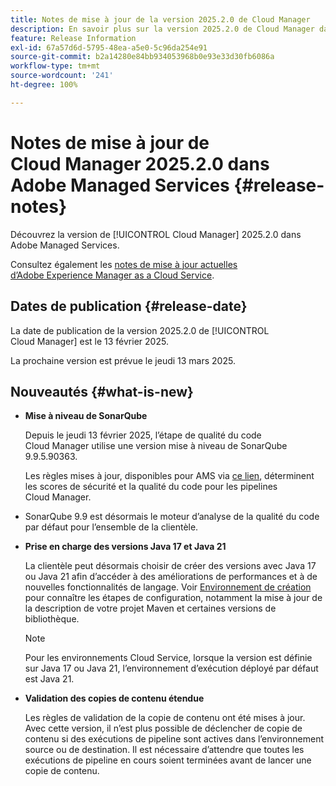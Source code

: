 ```yaml
---
title: Notes de mise à jour de la version 2025.2.0 de Cloud Manager
description: En savoir plus sur la version 2025.2.0 de Cloud Manager dans Adobe Managed Services.
feature: Release Information
exl-id: 67a57d6d-5795-48ea-a5e0-5c96da254e91
source-git-commit: b2a14280e84bb934053968b0e93e33d30fb6086a
workflow-type: tm+mt
source-wordcount: '241'
ht-degree: 100%

---
```


# Notes de mise à jour de Cloud Manager 2025.2.0 dans Adobe Managed Services {#release-notes}

<!-- RELEASE WIKI  https://wiki.corp.adobe.com/display/DMSArchitecture/Cloud+Manager+2025.02.0+Release -->

Découvrez la version de [!UICONTROL Cloud Manager] 2025.2.0 dans Adobe Managed Services.

Consultez également les [notes de mise à jour actuelles d’Adobe Experience Manager as a Cloud Service](https://experienceleague.adobe.com/fr/docs/experience-manager-cloud-service/content/release-notes/home).

## Dates de publication {#release-date}

La date de publication de la version 2025.2.0 de [!UICONTROL Cloud Manager] est le 13 février 2025.

La prochaine version est prévue le jeudi 13 mars 2025.

## Nouveautés {#what-is-new}

<!-- * The AEM Code Quality step now uses SonarQube 9.9 Server, replacing the older 7.4 version. This upgrade brings additional security, performance, and code quality checks, offering more comprehensive analysis and coverage for your projects. --> <!-- CMGR-45683 -->

* **Mise à niveau de SonarQube**

  Depuis le jeudi 13 février 2025, l’étape de qualité du code Cloud Manager utilise une version mise à niveau de SonarQube 9.9.5.90363.

  Les règles mises à jour, disponibles pour AMS via [ce lien](/help/using/code-quality-testing.md#code-quality-testing-step), déterminent les scores de sécurité et la qualité du code pour les pipelines Cloud Manager.

* SonarQube 9.9 est désormais le moteur d’analyse de la qualité du code par défaut pour l’ensemble de la clientèle.

* **Prise en charge des versions Java 17 et Java 21**

  La clientèle peut désormais choisir de créer des versions avec Java 17 ou Java 21 afin d’accéder à des améliorations de performances et à de nouvelles fonctionnalités de langage. Voir [Environnement de création](/help/getting-started/build-environment.md) pour connaître les étapes de configuration, notamment la mise à jour de la description de votre projet Maven et certaines versions de bibliothèque.

  >[!NOTE]
  >Pour les environnements Cloud Service, lorsque la version est définie sur Java 17 ou Java 21, l’environnement d’exécution déployé par défaut est Java 21.

* **Validation des copies de contenu étendue**

  Les règles de validation de la copie de contenu ont été mises à jour. Avec cette version, il n’est plus possible de déclencher de copie de contenu si des exécutions de pipeline sont actives dans l’environnement source ou de destination. Il est nécessaire d’attendre que toutes les exécutions de pipeline en cours soient terminées avant de lancer une copie de contenu.

<!-- 
## Private beta program {#private-beta-program}

Be a part of Cloud Manager's private beta program and have a chance to test upcoming features.

### Bring Your Own Git - now with support for GitLab and Bitbucket {#gitlab-bitbucket}

The **Bring Your Own Git** feature has been expanded to include support for external repositories, such as GitLab and Bitbucket. This new support is in addition to the already existing support for private and enterprise GitHub repositories. When you add these new repos, you can also link them directly to your pipelines. You can host these repositories on public cloud platforms or within your private cloud or infrastructure. This integration also removes the need for constant code synchronization with the Adobe repository and provides the ability to validate pull requests before merging them into a main branch.

Pipelines using external repositories (excluding GitHub-hosted ones) and the **Deployment Trigger** set to **On Git Changes** now start automatically.

See [Add external repositories in Cloud Manager](/help/managing-code/external-repositories.md).

![Add Repository dialog box](/help/release-notes/assets/repositories-add-release-notes.png)

>[!NOTE]
>
>Currently, the out-of-the-box pull request code quality checks are exclusive to GitHub-hosted repositories, but an update to extend this functionality to other Git vendors is in the works.

If you are interested in testing this new feature and sharing your feedback, send an email to [Grp-CloudManager_BYOG@adobe.com](mailto:Grp-CloudManager_BYOG@adobe.com) from your email address associated with your Adobe ID. Be sure to include which Git platform you want to use and whether you are on a private/public or enterprise repository structure. -->


<!-- ## Bug fixes {#bug-fixes}

* A

Known Issues {#known-issues}

* A -->
